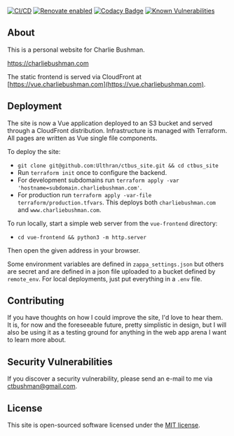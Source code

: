 [![CI/CD](https://github.com/Ulthran/ctbus_site/actions/workflows/main.yml/badge.svg)](https://github.com/Ulthran/ctbus_site/actions/workflows/main.yml)
[![Renovate enabled](https://img.shields.io/badge/renovate-enabled-brightgreen.svg)](https://www.mend.io/renovate/)
[![Codacy Badge](https://app.codacy.com/project/badge/Grade/07edb64af1c544439190dff82571e7a5)](https://app.codacy.com/gh/Ulthran/ctbus_site/dashboard?utm_source=gh&utm_medium=referral&utm_content=&utm_campaign=Badge_grade)
[![Known Vulnerabilities](https://snyk.io/test/github/Ulthran/ctbus_site/badge.svg)](https://snyk.io/test/github/Ulthran/ctbus_site)

## About

This is a personal website for Charlie Bushman.

https://charliebushman.com

The static frontend is served via CloudFront at [https://vue.charliebushman.com](https://vue.charliebushman.com).

## Deployment

The site is now a Vue application deployed to an S3 bucket and served through a
CloudFront distribution. Infrastructure is managed with Terraform. All pages are
written as Vue single file components.

To deploy the site:

- `git clone git@github.com:Ulthran/ctbus_site.git && cd ctbus_site`
- Run `terraform init` once to configure the backend.
- For development subdomains run
  `terraform apply -var 'hostname=subdomain.charliebushman.com'`.
- For production run
  `terraform apply -var-file terraform/production.tfvars`.
  This deploys both `charliebushman.com` and `www.charliebushman.com`.
  
To run locally, start a simple web server from the `vue-frontend` directory:

- `cd vue-frontend && python3 -m http.server`

Then open the given address in your browser.

Some environment variables are defined in `zappa_settings.json` but others are secret and are defined in a json file uploaded to a bucket defined by `remote_env`. For local deployments, just put everything in a `.env` file.

## Contributing

If you have thoughts on how I could improve the site, I'd love to hear them. It is, for now and the foreseeable future, pretty simplistic in design, but I will also be using it as a testing ground for anything in the web app arena I want to learn more about.

## Security Vulnerabilities

If you discover a security vulnerability, please send an e-mail to me via [ctbushman@gmail.com](mailto:ctbushman@gmail.com).

## License

This site is open-sourced software licensed under the [MIT license](https://opensource.org/licenses/MIT).
